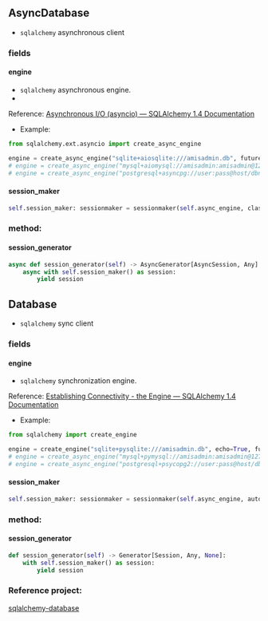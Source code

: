 ## AsyncDatabase

- `sqlalchemy` asynchronous client

### fields

#### engine

- `sqlalchemy` asynchronous engine.
-

Reference: [Asynchronous I/O (asyncio) — SQLAlchemy 1.4 Documentation](https://docs.sqlalchemy.org/en/14/orm/extensions/asyncio.html?highlight=async#sqlalchemy.ext.asyncio.AsyncEngine)

- Example:

```python
from sqlalchemy.ext.asyncio import create_async_engine

engine = create_async_engine("sqlite+aiosqlite:///amisadmin.db", future=True)
# engine = create_async_engine("mysql+aiomysql://amisadmin:amisadmin@127.0.0.1:3306/amisadmin?charset=utf8mb4", future=True)
# engine = create_async_engine("postgresql+asyncpg://user:pass@host/dbname", future=True)
```

#### session_maker

```python
self.session_maker: sessionmaker = sessionmaker(self.async_engine, class_=AsyncSession, autoflush=False)
```

### method:

#### session_generator

```python
async def session_generator(self) -> AsyncGenerator[AsyncSession, Any]:
    async with self.session_maker() as session:
        yield session
```

## Database

- `sqlalchemy` sync client

### fields

#### engine

- `sqlalchemy` synchronization engine.

Reference: [Establishing Connectivity - the Engine — SQLAlchemy 1.4 Documentation](https://docs.sqlalchemy.org/en/14/tutorial/engine.html)

- Example:

```python
from sqlalchemy import create_engine

engine = create_engine("sqlite+pysqlite:///amisadmin.db", echo=True, future=True)
# engine = create_async_engine("mysql+pymysql://amisadmin:amisadmin@127.0.0.1:3306/amisadmin?charset=utf8mb4", future=True)
# engine = create_async_engine("postgresql+psycopg2://user:pass@host/dbname", future=True)


```

#### session_maker

```python
self.session_maker: sessionmaker = sessionmaker(self.async_engine, autoflush=False)
```

### method:

#### session_generator

```python
def session_generator(self) -> Generator[Session, Any, None]:
    with self.session_maker() as session:
        yield session
```

### Reference project:

[sqlalchemy-database](https://github.com/amisadmin/sqlalchemy_database)
